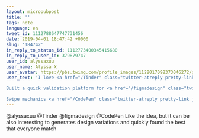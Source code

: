 ```yaml
---
layout: micropubpost
title: ''
tags: note
language: en
tweet_id: 1112788647747731456
date: 2019-04-01 18:47:42 +0000
slug: '184742'
in_reply_to_status_id: 1112773400345415680
in_reply_to_user_id: 379879747
user_id: alyssaxuu
user_name: Alyssa X
user_avatar: https://pbs.twimg.com/profile_images/1128017098373046272/gJcNMw4p.png
user_text: 'I love <a href="/Tinder" class="twitter-atreply pretty-link js-nav" dir="ltr" data-mentioned-user-id="625298957"><s>@</s><b>Tinder</b></a>''s mechanics, so I wanted to try something new w/ them <img class="Emoji Emoji--forText" src="https://abs.twimg.com/emoji/v2/72x72/1f525.png" draggable="false" alt="🔥" title="Feu" aria-label="Emoji: Feu">

Built a quick validation platform for <a href="/figmadesign" class="twitter-atreply pretty-link js-nav" dir="ltr" data-mentioned-user-id="3181020308"><s>@</s><b>figmadesign</b></a>, allowing you and your team to rate on the different designs you''ve put together <img class="Emoji Emoji--forText" src="https://abs.twimg.com/emoji/v2/72x72/2b50.png" draggable="false" alt="⭐️" title="Étoile moyenne" aria-label="Emoji: Étoile moyenne"> Sharing soon!

Swipe mechanics <a href="/CodePen" class="twitter-atreply pretty-link js-nav" dir="ltr" data-mentioned-user-id="517021184"><s>@</s><b>CodePen</b></a> <img class="Emoji Emoji--forText" src="https://abs.twimg.com/emoji/v2/72x72/1f449.png" draggable="false" alt="👉" title="Index pointant vers la droite" aria-label="Emoji: Index pointant vers la droite"><a href="https://t.co/5tAKNMpi0X" rel="nofollow noopener" dir="ltr" data-expanded-url="https://codepen.io/alyssax/pen/vMBzeq" class="twitter-timeline-link" target="_blank" title="https://codepen.io/alyssax/pen/vMBzeq"><span class="tco-ellipsis"></span><span class="invisible">https://</span><span class="js-display-url">codepen.io/alyssax/pen/vM</span><span class="invisible">Bzeq</span><span class="tco-ellipsis"><span class="invisible"> </span>…</span></a><a href="https://t.co/8jMQxZ58T5" class="twitter-timeline-link u-hidden" data-pre-embedded="true" dir="ltr">pic.twitter.com/8jMQxZ58T5</a>'
---
```

@alyssaxuu @Tinder @figmadesign @CodePen Like the idea, but it can be also interesting to generates design variations and quickly found the best that everyone match
